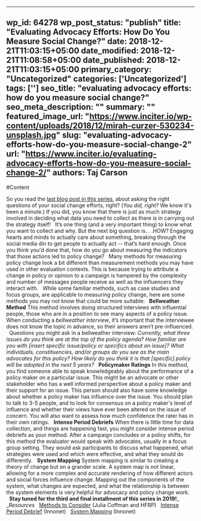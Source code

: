 
---
wp_id: 64278
wp_post_status: "publish" 
title: "Evaluating Advocacy Efforts: How Do You Measure Social Change?"
date: 2018-12-21T11:03:15+05:00
date_modified: 2018-12-21T11:08:58+05:00
date_published: 2018-12-21T11:03:15+05:00
primary_category: "Uncategorized"
categories: ['Uncategorized'] 
tags: ['']
seo_title: "evaluating advocacy efforts: how do you measure social change?"
seo_meta_description: ""
summary: ""
featured_image_url: "https://www.inciter.io/wp-content/uploads/2018/12/mirah-curzer-530234-unsplash.jpg"
slug: "evaluating-advocacy-efforts-how-do-you-measure-social-change-2"
url: "https://www.inciter.io/evaluating-advocacy-efforts-how-do-you-measure-social-change-2/"
authors: Taj Carson
---

#Content

So you read the [last blog post in this series](https://www.inciter.io/evaluating-advocacy-efforts-how-do-you-measure-social-change/), about asking the right questions of your social change efforts, right? (_You did, right?_ We know it's been a minute.) If you did, you know that there is just as much strategy involved in deciding what data you need to collect as there is in carrying out the strategy itself!
&nbsp;
It’s one thing (and a very important thing) to know what you want to collect and why. But the next big question is. . .HOW? Engaging hearts and minds to actually care about something, breaking through the social media din to get people to actually act -- that’s hard enough. Once you think you'd done that, how do you go about measuring the indicators that those actions led to policy change? 
&nbsp;
Many methods for measuring policy change look a bit different than measurement methods you may have used in other evaluation contexts. This is because trying to attribute a change in policy or opinion to a campaign is hampered by the complexity and number of messages people receive as well as the influencers they interact with. 
&nbsp;
While some familiar methods, such as case studies and focus groups, are applicable to measuring policy change, here are some methods you may not know that could be more suitable:
&nbsp;
__Bellweather Method__
This method involves doing structured interviews with influential people, those who are in a position to see many aspects of a policy issue. When conducting a _bellweather interview_, it’s important that the interviewee does not know the topic in advance, so their answers aren’t pre-influenced. 
&nbsp;
Questions you might ask in a bellweather interview:
_Currently, what three issues do you think are at the top of the policy agenda?How familiar are you with \[insert specific issue/policy or specifics about an issue\]?What individuals, constituencies, and/or groups do you see as the main advocates for this policy?How likely do you think it is that \[specific\] policy will be adopted in the next 5 years?_
&nbsp;
__Policymaker Ratings__
In this method, you find someone able to speak knowledgeably about the performance of a policy maker on a particular issue. This might be an advocate or other stakeholder who has a well informed perspective about a policy maker and their support for an issue. This person should also have some knowledge about whether a policy maker has influence over the issue. You should plan to talk to 3-5 people, and to look for consensus on a policy maker's level of influence and whether their views have ever been altered on the issue of concern. You will also want to assess how much confidence the rater has in their own ratings. 
&nbsp;
__Intense Period Debriefs__
When there is little time for data collection, and things are happening fast, you might consider intense period debriefs as your method. After a campaign concludes or a policy shifts, for this method the evaluator would speak with advocates, usually in a focus group setting. They would ask participants to discuss what happened, what strategies were used and which were effective, and what they would do differently. 
&nbsp;
__System Mapping__
System mapping is similar to creating a theory of change but on a grander scale. A system map is not linear, allowing for a more complex and accurate rendering of how different actors and social forces influence change. Mapping out the components of the system, what changes are expected, and what the relationship is between the system elements is very helpful for advocacy and policy change work. 
&nbsp;
&nbsp;
__Stay tuned for the third and final installment of this series in 2019!___&nbsp;&nbsp;__Resources_
&nbsp;
[Methods to Consider](http://www.pointk.org/resources/files/Unique_Methods_Brief.pdf)  (Julia Coffman and HFRP)
&nbsp;
[Intense Period Debrief](http://www.pointk.org/client_docs/File/advocacy/intense_period_debrief.pdf) (Innonet)
&nbsp;
[System Mapping](http://www.pointk.org/resources/files/CARE_systems_map.pdf) (Innonet)

